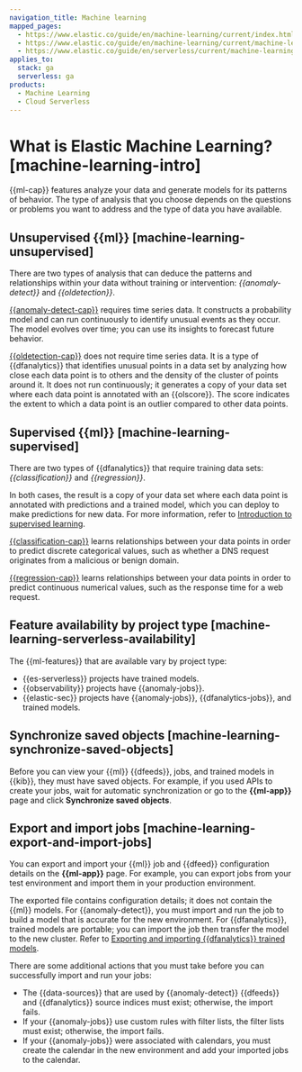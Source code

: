 ```yaml
---
navigation_title: Machine learning
mapped_pages:
  - https://www.elastic.co/guide/en/machine-learning/current/index.html
  - https://www.elastic.co/guide/en/machine-learning/current/machine-learning-intro.html
  - https://www.elastic.co/guide/en/serverless/current/machine-learning.html
applies_to:
  stack: ga
  serverless: ga
products:
  - Machine Learning
  - Cloud Serverless
---
```


# What is Elastic Machine Learning? [machine-learning-intro]

{{ml-cap}} features analyze your data and generate models for its patterns of behavior. The type of analysis that you choose depends on the questions or problems you want to address and the type of data you have available.

## Unsupervised {{ml}} [machine-learning-unsupervised]

There are two types of analysis that can deduce the patterns and relationships within your data without training or intervention: *{{anomaly-detect}}* and *{{oldetection}}*.

[{{anomaly-detect-cap}}](machine-learning/anomaly-detection.md) requires time series data. It constructs a probability model and can run continuously to identify unusual events as they occur. The model evolves over time; you can use its insights to forecast future behavior.

[{{oldetection-cap}}](machine-learning/data-frame-analytics/ml-dfa-finding-outliers.md) does not require time series data. It is a type of {{dfanalytics}} that identifies unusual points in a data set by analyzing how close each data point is to others and the density of the cluster of points around it. It does not run continuously; it generates a copy of your data set where each data point is annotated with an {{olscore}}. The score indicates the extent to which a data point is an outlier compared to other data points.

## Supervised {{ml}} [machine-learning-supervised]

There are two types of {{dfanalytics}} that require training data sets: *{{classification}}* and *{{regression}}*.

In both cases, the result is a copy of your data set where each data point is annotated with predictions and a trained model, which you can deploy to make predictions for new data. For more information, refer to [Introduction to supervised learning](machine-learning/data-frame-analytics/ml-dfa-overview.md#ml-supervised-workflow).

[{{classification-cap}}](machine-learning/data-frame-analytics/ml-dfa-classification.md) learns relationships between your data points in order to predict discrete categorical values, such as whether a DNS request originates from a malicious or benign domain.

[{{regression-cap}}](machine-learning/data-frame-analytics/ml-dfa-regression.md) learns relationships between your data points in order to predict continuous numerical values, such as the response time for a web request.

## Feature availability by project type [machine-learning-serverless-availability]

The {{ml-features}} that are available vary by project type:

* {{es-serverless}} projects have trained models.
* {{observability}} projects have {{anomaly-jobs}}.
* {{elastic-sec}} projects have {{anomaly-jobs}}, {{dfanalytics-jobs}}, and trained models.

## Synchronize saved objects [machine-learning-synchronize-saved-objects]

Before you can view your {{ml}} {{dfeeds}}, jobs, and trained models in {{kib}}, they must have saved objects. For example, if you used APIs to create your jobs, wait for automatic synchronization or go to the **{{ml-app}}** page and click **Synchronize saved objects**.

## Export and import jobs [machine-learning-export-and-import-jobs]

You can export and import your {{ml}} job and {{dfeed}} configuration details on the **{{ml-app}}** page. For example, you can export jobs from your test environment and import them in your production environment.

The exported file contains configuration details; it does not contain the {{ml}} models. For {{anomaly-detect}}, you must import and run the job to build a model that is accurate for the new environment. For {{dfanalytics}}, trained models are portable; you can import the job then transfer the model to the new cluster. Refer to [Exporting and importing {{dfanalytics}} trained models](machine-learning/data-frame-analytics/ml-trained-models.md#export-import).

There are some additional actions that you must take before you can successfully import and run your jobs:

* The {{data-sources}} that are used by {{anomaly-detect}} {{dfeeds}} and {{dfanalytics}} source indices must exist; otherwise, the import fails.
* If your {{anomaly-jobs}} use custom rules with filter lists, the filter lists must exist; otherwise, the import fails.
* If your {{anomaly-jobs}} were associated with calendars, you must create the calendar in the new environment and add your imported jobs to the calendar.
